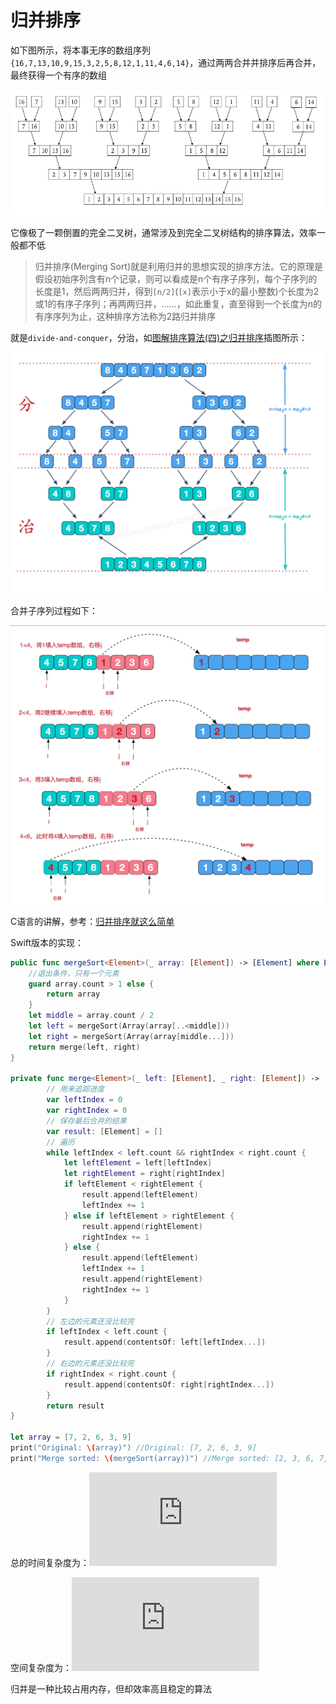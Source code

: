 # 归并排序

如下图所示，将本事无序的数组序列`{16,7,13,10,9,15,3,2,5,8,12,1,11,4,6,14}`，通过两两合并并排序后再合并，最终获得一个有序的数组

![003](https://github.com/winfredzen/iOS-Basic/blob/master/%E7%AE%97%E6%B3%95/images/003.png)

它像极了一颗倒置的完全二叉树，通常涉及到完全二叉树结构的排序算法，效率一般都不低

> 归并排序(Merging Sort)就是利用归并的思想实现的排序方法。它的原理是假设初始序列含有n个记录，则可以看成是n个有序子序列，每个子序列的长度是1，然后两两归并，得到`[n/2]`(`[x]`表示小于x的最小整数)个长度为2或1的有序子序列；再两两归并，……，如此重复，直至得到一个长度为n的有序序列为止，这种排序方法称为2路归并排序

就是`divide-and-conquer`，分治，如[图解排序算法(四)之归并排序](https://www.cnblogs.com/chengxiao/p/6194356.html)插图所示：

![004](https://github.com/winfredzen/iOS-Basic/blob/master/%E7%AE%97%E6%B3%95/images/004.png)

合并子序列过程如下：

![005](https://github.com/winfredzen/iOS-Basic/blob/master/%E7%AE%97%E6%B3%95/images/005.png)



C语言的讲解，参考：[归并排序就这么简单](<https://juejin.im/post/5ab4c7566fb9a028cb2d9126>)



Swift版本的实现：

```swift
public func mergeSort<Element>(_ array: [Element]) -> [Element] where Element: Comparable {
    //退出条件，只有一个元素
    guard array.count > 1 else {
        return array
    }
    let middle = array.count / 2
    let left = mergeSort(Array(array[..<middle]))
    let right = mergeSort(Array(array[middle...]))
    return merge(left, right)
}

private func merge<Element>(_ left: [Element], _ right: [Element]) -> [Element] where Element: Comparable {
        // 用来追踪进度
        var leftIndex = 0
        var rightIndex = 0
        // 保存最后合并的结果
        var result: [Element] = []
        // 遍历
        while leftIndex < left.count && rightIndex < right.count {
            let leftElement = left[leftIndex]
            let rightElement = right[rightIndex]
            if leftElement < rightElement {
                result.append(leftElement)
                leftIndex += 1
            } else if leftElement > rightElement {
                result.append(rightElement)
                rightIndex += 1
            } else {
                result.append(leftElement)
                leftIndex += 1
                result.append(rightElement)
                rightIndex += 1
            }
        }
        // 左边的元素还没比较完
        if leftIndex < left.count {
            result.append(contentsOf: left[leftIndex...])
        }
        // 右边的元素还没比较完
        if rightIndex < right.count {
            result.append(contentsOf: right[rightIndex...])
        }
        return result
}

let array = [7, 2, 6, 3, 9]
print("Original: \(array)") //Original: [7, 2, 6, 3, 9]
print("Merge sorted: \(mergeSort(array))") //Merge sorted: [2, 3, 6, 7, 9]
```



总的时间复杂度为：![时间复杂度](http://latex.codecogs.com/gif.latex?O(nlogn))

空间复杂度为：![空间复杂度](http://latex.codecogs.com/gif.latex?O(n+logn))

归并是一种比较占用内存，但却效率高且稳定的算法